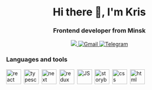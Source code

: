  <div id="header" align="center">
  <h1>Hi there 👋, I'm Kris</h1>
  <h3>Frontend developer from Minsk</h3>
</div>
<div id="badges" align="center">
  <a href="https://www.linkedin.com/in/kristin-osmakov-3a2244254/">
    <img src="https://img.shields.io/badge/LinkedIn-blue?logo=linkedin&logoColor=white&style=for-the-badge" />
  </a>
  <a href="mailto:oskristinov@gmail.com">
    <img src="https://img.shields.io/badge/Gmail-red?style=for-the-badge&logo=gmail&logoColor=white" alt="Gmail" />
  </a>
  <a href="https://t.me/osmakov_k">
    <img src="https://img.shields.io/badge/Telegram-00A3E0?logo=telegram&logoColor=white&style=for-the-badge" alt="Telegram" />
  </a>
</div>
<div id="stack">
 <h3>Languages and tools</h3>
 <div>
  <img src="https://cdn.jsdelivr.net/gh/devicons/devicon@latest/icons/react/react-original.svg" title="react" width="40px" height="40px" />&nbsp
  <img src="https://cdn.jsdelivr.net/gh/devicons/devicon@latest/icons/typescript/typescript-plain.svg" title="typescript" width="40px" height="40px" />&nbsp
  <img src="https://cdn.jsdelivr.net/gh/devicons/devicon@latest/icons/nextjs/nextjs-plain.svg" title="next" width="40px" height="40px" />&nbsp
  <img src="https://cdn.jsdelivr.net/gh/devicons/devicon@latest/icons/redux/redux-original.svg" title="redux" width="40px" height="40px" />&nbsp
  <img src="https://cdn.jsdelivr.net/gh/devicons/devicon@latest/icons/javascript/javascript-plain.svg" title="JS" width="40px" height="40px" />&nbsp   
  <img src="https://cdn.jsdelivr.net/gh/devicons/devicon@latest/icons/storybook/storybook-plain.svg" title="storybook" width="40px" height="40px" />&nbsp 
  <img src="https://cdn.jsdelivr.net/gh/devicons/devicon@latest/icons/css3/css3-plain.svg" title="css" width="40px" height="40px" />&nbsp
  <img src="https://cdn.jsdelivr.net/gh/devicons/devicon@latest/icons/html5/html5-plain.svg" title="html" width="40px" height="40px" />&nbsp         
 </div>
</div>
